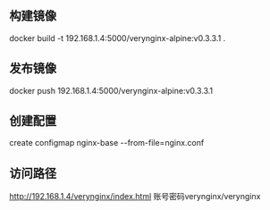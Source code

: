 ## 构建镜像
docker build -t 192.168.1.4:5000/verynginx-alpine:v0.3.3.1 .
## 发布镜像
docker push 192.168.1.4:5000/verynginx-alpine:v0.3.3.1 
## 创建配置
create configmap nginx-base --from-file=nginx.conf
## 访问路径
http://192.168.1.4/verynginx/index.html 账号密码verynginx/verynginx